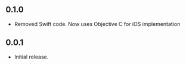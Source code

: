 ## 0.1.0

* Removed Swift code. Now uses Objective C for iOS implementation

## 0.0.1

* Initial release.
